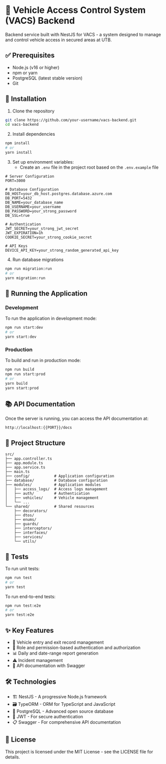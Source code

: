 # 🚗 Vehicle Access Control System (VACS) Backend

Backend service built with NestJS for VACS - a system designed to manage and control vehicle access in secured areas at UTB.

## ✅ Prerequisites

- Node.js (v16 or higher)
- npm or yarn
- PostgreSQL (latest stable version)
- Git

## 🔧 Installation

1. Clone the repository
```bash
git clone https://github.com/your-username/vacs-backend.git
cd vacs-backend
```

2. Install dependencies
```bash
npm install
# or
yarn install
```

3. Set up environment variables:
   - Create an `.env` file in the project root based on the `.env.example` file

```
# Server Configuration
PORT=3000

# Database Configuration
DB_HOST=your_db_host.postgres.database.azure.com
DB_PORT=5432
DB_NAME=your_database_name
DB_USERNAME=your_username
DB_PASSWORD=your_strong_password
DB_SSL=true

# Authentication
JWT_SECRET=your_strong_jwt_secret
JWT_EXPIRATION=1h
COOKIE_SECRET=your_strong_cookie_secret

# API Keys
DEVICE_API_KEY=your_strong_random_generated_api_key
```

4. Run database migrations
```bash
npm run migration:run
# or
yarn migration:run
```

## 🚀 Running the Application

### Development

To run the application in development mode:

```bash
npm run start:dev
# or
yarn start:dev
```

### Production

To build and run in production mode:

```bash
npm run build
npm run start:prod
# or
yarn build
yarn start:prod
```

## 📚 API Documentation

Once the server is running, you can access the API documentation at:

```
http://localhost:{{PORT}}/docs
```

## 📂 Project Structure

```
src/
├── app.controller.ts
├── app.module.ts
├── app.service.ts
├── main.ts
├── config/           # Application configuration
├── database/         # Database configuration
├── modules/          # Application modules
│   ├── access_logs/  # Access logs management
│   ├── auth/         # Authentication
│   ├── vehicles/     # Vehicle management
│   └── ...
└── shared/           # Shared resources
    ├── decorators/
    ├── dtos/
    ├── enums/
    ├── guards/
    ├── interceptors/
    ├── interfaces/
    ├── services/
    └── utils/
```

## 🧪 Tests

To run unit tests:

```bash
npm run test
# or
yarn test
```

To run end-to-end tests:

```bash
npm run test:e2e
# or
yarn test:e2e
```

## ✨ Key Features

- 🚙 Vehicle entry and exit record management
- 🔐 Role and permission-based authentication and authorization 
- 📊 Daily and date-range report generation
- ⚠️ Incident management
- 📝 API documentation with Swagger

## 🛠️ Technologies

- 🏗️ NestJS - A progressive Node.js framework
- 🗃️ TypeORM - ORM for TypeScript and JavaScript
- 🐘 PostgreSQL - Advanced open source database
- 🔑 JWT - For secure authentication
- 📋 Swagger - For comprehensive API documentation


## 📄 License

This project is licensed under the MIT License - see the LICENSE file for details.